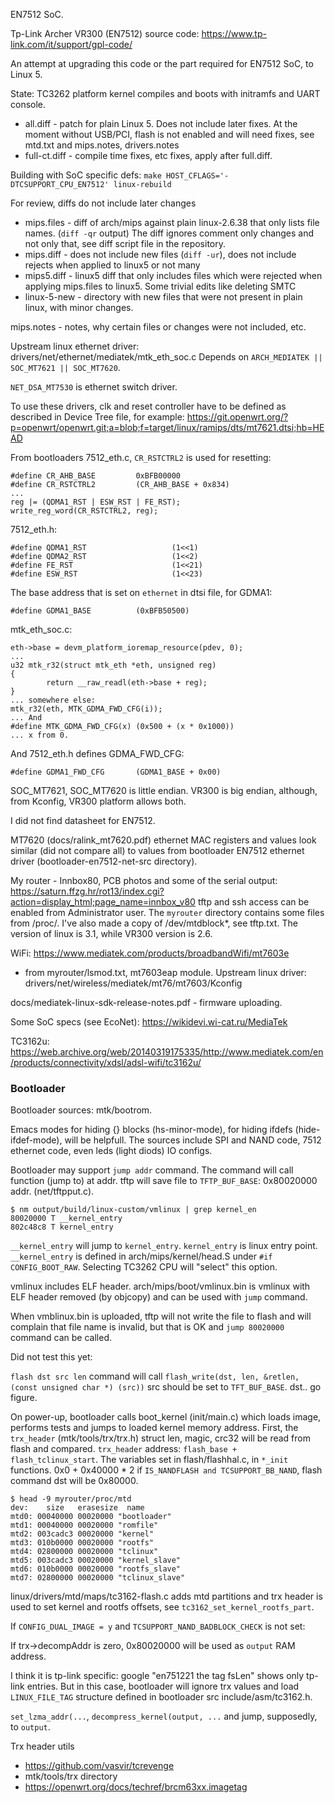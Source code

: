 EN7512 SoC.

Tp-Link Archer VR300 (EN7512) source code: https://www.tp-link.com/it/support/gpl-code/

An attempt at upgrading this code or the part required for EN7512 SoC, to Linux 5.

State: TC3262 platform kernel compiles and boots with initramfs and UART console.

* all.diff - patch for plain Linux 5. Does not include later fixes. At the moment without USB/PCI, flash is not enabled and will need fixes, see mtd.txt and mips.notes, drivers.notes
* full-ct.diff - compile time fixes, etc fixes, apply after full.diff.

Building with SoC specific defs: `make HOST_CFLAGS='-DTCSUPPORT_CPU_EN7512' linux-rebuild`

For review, diffs do not include later changes

* mips.files - diff of arch/mips against plain linux-2.6.38 that only lists file names. (`diff -qr` output) The diff ignores comment only changes and not only that, see diff script file in the repository.
* mips.diff - does not include new files (`diff -ur`), does not include rejects when applied to linux5 or not many
* mips5.diff - linux5 diff that only includes files which were rejected when applying mips.files to linux5. Some trivial edits like deleting SMTC
* linux-5-new - directory with new files that were not present in plain linux, with minor changes.

mips.notes - notes, why certain files or changes were not included, etc.

Upstream linux ethernet driver: drivers/net/ethernet/mediatek/mtk\_eth\_soc.c
Depends on `ARCH_MEDIATEK || SOC_MT7621 || SOC_MT7620`.

`NET_DSA_MT7530` is ethernet switch driver.

To use these drivers, clk and reset controller have to be defined as described in Device Tree file, for example: https://git.openwrt.org/?p=openwrt/openwrt.git;a=blob;f=target/linux/ramips/dts/mt7621.dtsi;hb=HEAD

From bootloaders 7512\_eth.c, `CR_RSTCTRL2` is used for resetting:
```
#define CR_AHB_BASE       	0xBFB00000
#define CR_RSTCTRL2    		(CR_AHB_BASE + 0x834)
...
reg |= (QDMA1_RST | ESW_RST | FE_RST);
write_reg_word(CR_RSTCTRL2, reg);
```

7512\_eth.h:
```
#define QDMA1_RST    				(1<<1)
#define QDMA2_RST    				(1<<2)
#define FE_RST    					(1<<21)
#define ESW_RST    					(1<<23)
```

The base address that is set on `ethernet` in dtsi file, for GDMA1:
```
#define GDMA1_BASE     		(0xBFB50500)
```

mtk\_eth\_soc.c:
```
eth->base = devm_platform_ioremap_resource(pdev, 0);
...
u32 mtk_r32(struct mtk_eth *eth, unsigned reg)
{
        return __raw_readl(eth->base + reg);
}
... somewhere else:
mtk_r32(eth, MTK_GDMA_FWD_CFG(i));
... And
#define MTK_GDMA_FWD_CFG(x)	(0x500 + (x * 0x1000))
... x from 0.
```

And 7512\_eth.h defines GDMA\_FWD\_CFG:
```
#define GDMA1_FWD_CFG       (GDMA1_BASE + 0x00)
```

SOC\_MT7621, SOC\_MT7620 is little endian. VR300 is big endian, although, from Kconfig, VR300 platform allows both.

I did not find datasheet for EN7512.

MT7620 (docs/ralink_mt7620.pdf) ethernet MAC registers and values look similar (did not compare all) to values from bootloader EN7512 ethernet driver (bootloader-en7512-net-src directory).

My router - Innbox80, PCB photos and some of the serial output: https://saturn.ffzg.hr/rot13/index.cgi?action=display_html;page_name=innbox_v80
tftp and ssh access can be enabled from Administrator user. The `myrouter` directory contains some files from /proc/. I've also made a copy of /dev/mtdblock*, see tftp.txt. The version of linux is 3.1, while VR300 version is 2.6.

WiFi: https://www.mediatek.com/products/broadbandWifi/mt7603e
- from myrouter/lsmod.txt, mt7603eap module. Upstream linux driver: drivers/net/wireless/mediatek/mt76/mt7603/Kconfig

docs/mediatek-linux-sdk-release-notes.pdf - firmware uploading.

Some SoC specs (see EcoNet): https://wikidevi.wi-cat.ru/MediaTek

TC3162u: https://web.archive.org/web/20140319175335/http://www.mediatek.com/en/products/connectivity/xdsl/adsl-wifi/tc3162u/

### Bootloader
Bootloader sources: mtk/bootrom.

Emacs modes for hiding {} blocks (hs-minor-mode), for hiding ifdefs (hide-ifdef-mode), will be helpfull. The sources include SPI and NAND code, 7512 ethernet code, even leds (light diods) IO configs.

Bootloader may support `jump addr` command. The command will call function (jump to) at addr. tftp will save file to `TFTP_BUF_BASE`: 0x80020000 addr. (net/tftpput.c).

```
$ nm output/build/linux-custom/vmlinux | grep kernel_en
80020000 T __kernel_entry
802c48c8 T kernel_entry
```

`__kernel_entry` will jump to `kernel_entry`. `kernel_entry` is linux entry point. `__kernel_entry` is defined in arch/mips/kernel/head.S under `#if CONFIG_BOOT_RAW`. Selecting TC3262 CPU will "select" this option.

vmlinux includes ELF header. arch/mips/boot/vmlinux.bin is vmlinux with ELF header removed (by objcopy) and can be used with `jump` command.

When vmblinux.bin is uploaded, tftp will not write the file to flash and will complain that file name is invalid, but that is OK and `jump 80020000` command can be called.

Did not test this yet:

`flash dst src len` command will call `flash_write(dst, len, &retlen, (const unsigned char *) (src))` src should be set to `TFT_BUF_BASE`. dst.. go figure.

On power-up, bootloader calls boot_kernel (init/main.c) which loads image, performs tests and jumps to loaded kernel memory address.
First, the `trx_header` (mtk/tools/trx/trx.h) struct len, magic, crc32 will be read from flash and compared. `trx_header` address: `flash_base + flash_tclinux_start`. The variables set in flash/flashhal.c, in `*_init` functions. 0x0 + 0x40000 * 2 if `IS_NANDFLASH and TCSUPPORT_BB_NAND`, flash command dst will be 0x80000.

```
$ head -9 myrouter/proc/mtd
dev:    size   erasesize  name
mtd0: 00040000 00020000 "bootloader"
mtd1: 00040000 00020000 "romfile"
mtd2: 003cadc3 00020000 "kernel"
mtd3: 010b0000 00020000 "rootfs"
mtd4: 02800000 00020000 "tclinux"
mtd5: 003cadc3 00020000 "kernel_slave"
mtd6: 010b0000 00020000 "rootfs_slave"
mtd7: 02800000 00020000 "tclinux_slave"
```

linux/drivers/mtd/maps/tc3162-flash.c adds mtd partitions and trx header is used to set kernel and rootfs offsets, see `tc3162_set_kernel_rootfs_part`.

If `CONFIG_DUAL_IMAGE = y` and `TCSUPPORT_NAND_BADBLOCK_CHECK` is not set:

If trx->decompAddr is zero, 0x80020000 will be used as `output` RAM address.

I think it is tp-link specific: google "en751221 the tag fsLen" shows only tp-link entries. But in this case, bootloader will ignore trx values and load `LINUX_FILE_TAG` structure defined in bootloader src include/asm/tc3162.h.

`set_lzma_addr(...`, `decompress_kernel(output, ...` and jump, supposedly, to `output`.

Trx header utils

* https://github.com/vasvir/tcrevenge
* mtk/tools/trx directory
* https://openwrt.org/docs/techref/brcm63xx.imagetag
